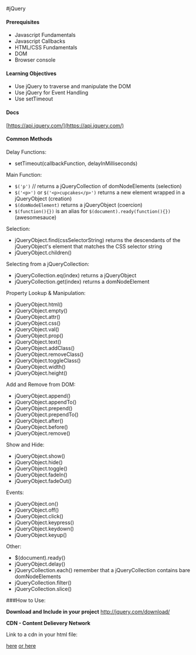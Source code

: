 #jQuery

#### Prerequisites

- Javascript Fundamentals
- Javascript Callbacks
- HTML/CSS Fundamentals
- DOM
- Browser console

#### Learning Objectives

- Use jQuery to traverse and manipulate the DOM
- Use jQuery for Event Handling
- Use setTimeout


#### Docs

[https://api.jquery.com/](https://api.jquery.com/)

#### Common Methods

Delay Functions:

- setTimeout(callbackFunction, delayInMilliseconds)

Main Function:

- ```$('p')``` // returns a jQueryCollection of domNodeElements (selection)
- ```$('<p>')``` or ```$('<p>cupcakes</p>')``` returns a new element wrapped in a jQueryObject (creation)
- ```$(domNodeElement)``` returns a jQueryObject (coercion)
- ```$(function(){})``` is an alias for ```$(document).ready(function(){})``` (awesomesauce)

Selection:

- jQueryObject.find(cssSelectorString) returns the descendants of the jQueryObject's element that matches the CSS selector string
- jQueryObject.children()

Selecting from a jQueryCollection:

- jQueryCollection.eq(index) returns a jQueryObject
- jQueryCollection.get(index) returns a domNodeElement

Property Lookup & Manipulation:

- jQueryObject.html()
- jQueryObject.empty()
- jQueryObject.attr()
- jQueryObject.css()
- jQueryObject.val()
- jQueryObject.prop()
- jQueryObject.text()
- jQueryObject.addClass()
- jQueryObject.removeClass()
- jQueryObject.toggleClass()
- jQueryObject.width()
- jQueryObject.height()


Add and Remove from DOM:

- jQueryObject.append()
- jQueryObject.appendTo()
- jQueryObject.prepend()
- jQueryObject.prependTo()
- jQueryObject.after()
- jQueryObject.before()
- jQueryObject.remove()


Show and Hide:

- jQueryObject.show()
- jQueryObject.hide()
- jQueryObject.toggle()
- jQueryObject.fadeIn()
- jQueryObject.fadeOut()


Events:

- jQueryObject.on()
- jQueryObject.off()
- jQueryObject.click()
- jQueryObject.keypress()
- jQueryObject.keydown()
- jQueryObject.keyup()

Other:

- $(document).ready()
- jQueryObject.delay()
- jQueryCollection.each() remember that a jQueryCollection contains bare domNodeElements
- jQueryCollection.filter()
- jQueryCollection.slice()

###How to Use:

**Download and Include in your project**
http://jquery.com/download/

**CDN - Content Delievery Network**

Link to a cdn in your html file:

[here](https://developers.google.com/speed/libraries/)
[or here](http://cdnjs.com/libraries/jquery/)
